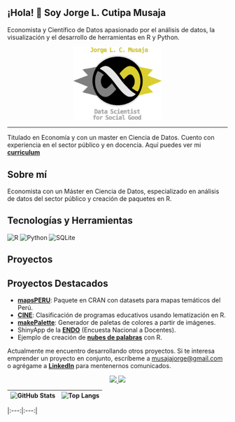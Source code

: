
## ¡Hola! 👋 Soy Jorge L. Cutipa Musaja  
Economista y Científico de Datos apasionado por el análisis de datos, la visualización y el desarrollo de herramientas en R y Python.

<p align="center">
    <img src="logos/item_infinito.png" width="40%">
</p>

---

Titulado en Economía y con un master en Ciencia de Datos. Cuento con experiencia en el sector público y en docencia. Aquí puedes ver mi **[curriculum](https://github.com/musajajorge/CV/raw/master/Curriculum.pdf)**

## Sobre mí  
Economista con un Máster en Ciencia de Datos, especializado en análisis de datos del sector público y creación de paquetes en R.  

## Tecnologías y Herramientas  
![R](https://img.shields.io/badge/R-276DC3?style=flat&logo=r&logoColor=white)
![Python](https://img.shields.io/badge/Python-3776AB?style=flat&logo=python&logoColor=white)
![SQLite](https://img.shields.io/badge/SQLite-003B57?style=flat&logo=sqlite&logoColor=white)

## Proyectos

## Proyectos Destacados  
- **[mapsPERU](https://github.com/musajajorge/mapsPERU/)**: Paquete en CRAN con datasets para mapas temáticos del Perú.  
- **[CINE](https://github.com/musajajorge/CINE/)**: Clasificación de programas educativos usando lematización en R.  
- **[makePalette](https://github.com/musajajorge/makePalette/)**: Generador de paletas de colores a partir de imágenes.
- ShinyApp de la **[ENDO](https://jorge-musaja.shinyapps.io/endo/)** (Encuesta Nacional a Docentes).  
- Ejemplo de creación de **[nubes de palabras](https://rpubs.com/jorgemusaja/NubePalabras2/)** con R.  

Actualmente me encuentro desarrollando otros proyectos. Si te interesa emprender un proyecto en conjunto, escríbeme a [musajajorge@gmail.com](mailto:musajajorge@gmail.com) o agrégame a **[LinkedIn](https://www.linkedin.com/in/musajajorge/)** para mentenernos comunicados. 

<p align='center'>
  <a href="mailto:musajajorge@gmail.com">
    <img src="https://img.shields.io/badge/Email-D14836?style=for-the-badge&logo=gmail&logoColor=white">
  </a>
  <a href="https://www.linkedin.com/in/musajajorge/">
    <img src="https://img.shields.io/badge/LinkedIn-0077B5?style=for-the-badge&logo=linkedin&logoColor=white">
  </a>
</p>

| ![GitHub Stats](https://github-readme-stats...)| ![Top Langs](https://github-readme-stats...) |
|--------------|---------------|

|:---:|:---:|
